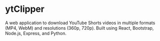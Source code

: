 # ytClipper
A web application to download YouTube Shorts videos in multiple formats (MP4, WebM) and resolutions (360p, 720p). Built using React, Bootstrap, Node.js, Express, and Python.
